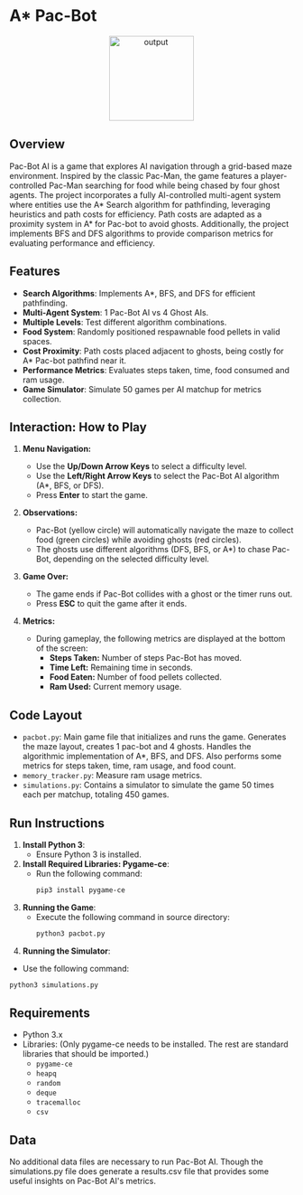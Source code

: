 # A* Pac-Bot

<div align="center">
  <img src="https://github.com/user-attachments/assets/8b4bec90-cd7a-48f6-bd48-e874c8b06198" alt="output" width="150"/>
</div>

## Overview
Pac-Bot AI is a game that explores AI navigation through a grid-based maze environment. Inspired by the classic Pac-Man, the game features a player-controlled Pac-Man searching for food while being chased by four ghost agents. The project incorporates a fully AI-controlled multi-agent system where entities use the A* Search algorithm for pathfinding, leveraging heuristics and path costs for efficiency. Path costs are adapted as a proximity system in A* for Pac-bot to avoid ghosts. Additionally, the project implements BFS and DFS algorithms to provide comparison metrics for evaluating performance and efficiency.

## Features
- **Search Algorithms**: Implements A*, BFS, and DFS for efficient pathfinding.
- **Multi-Agent System**: 1 Pac-Bot AI vs 4 Ghost AIs.
- **Multiple Levels**: Test different algorithm combinations.
- **Food System**: Randomly positioned respawnable food pellets in valid spaces.
- **Cost Proximity**: Path costs placed adjacent to ghosts, being costly for A* Pac-bot pathfind near it.
- **Performance Metrics**: Evaluates steps taken, time, food consumed and ram usage.
- **Game Simulator**: Simulate 50 games per AI matchup for metrics collection. 

## Interaction: How to Play
1. **Menu Navigation:**
   - Use the **Up/Down Arrow Keys** to select a difficulty level.
   - Use the **Left/Right Arrow Keys** to select the Pac-Bot AI algorithm (A*, BFS, or DFS).
   - Press **Enter** to start the game.

2. **Observations:**
   - Pac-Bot (yellow circle) will automatically navigate the maze to collect food (green circles) while avoiding ghosts (red circles).
   - The ghosts use different algorithms (DFS, BFS, or A*) to chase Pac-Bot, depending on the selected difficulty level.

4. **Game Over:**
   - The game ends if Pac-Bot collides with a ghost or the timer runs out.
   - Press **ESC** to quit the game after it ends.

5. **Metrics:**
   - During gameplay, the following metrics are displayed at the bottom of the screen:
     - **Steps Taken:** Number of steps Pac-Bot has moved.
     - **Time Left:** Remaining time in seconds.
     - **Food Eaten:** Number of food pellets collected.
     - **Ram Used:** Current memory usage.

## Code Layout
- `pacbot.py`: Main game file that initializes and runs the game. Generates the maze layout,
creates 1 pac-bot and 4 ghosts. Handles the algorithmic implementation of A*, BFS, and DFS.
Also performs some metrics for steps taken, time, ram usage, and food count. 
- `memory_tracker.py`: Measure ram usage metrics. 
- `simulations.py`: Contains a simulator to simulate the game 50 times each per matchup, totaling 450 games. 

## Run Instructions
1. **Install Python 3**:
   - Ensure Python 3 is installed.
2. **Install Required Libraries: Pygame-ce**:
   - Run the following command:
     ```bash
     pip3 install pygame-ce
     ```
3. **Running the Game**:
   - Execute the following command in source directory:
     ```bash
     python3 pacbot.py
     ```
4. **Running the Simulator**:
  - Use the following command:
  ```bash
  python3 simulations.py
  ```

## Requirements
- Python 3.x
- Libraries: (Only pygame-ce needs to be installed. The rest are standard libraries that should be imported.)
  - `pygame-ce`
  - `heapq`
  - `random`
  - `deque`
  - `tracemalloc`
  - `csv` 

## Data
No additional data files are necessary to run Pac-Bot AI.
Though the simulations.py file does generate a results.csv file that provides some useful insights
on Pac-Bot AI's metrics. 
